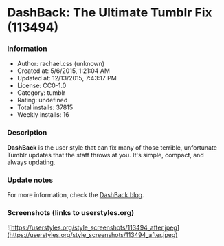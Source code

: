 # DashBack: The Ultimate Tumblr Fix (113494)

### Information
- Author: rachael.css (unknown)
- Created at: 5/6/2015, 1:21:04 AM
- Updated at: 12/13/2015, 7:43:17 PM
- License: CC0-1.0
- Category: tumblr
- Rating: undefined
- Total installs: 37815
- Weekly installs: 16


### Description
<b>DashBack</b> is the user style that can fix many of those terrible, unfortunate Tumblr updates that the staff throws at you. It's simple, compact, and always updating.

### Update notes
For more information, check the <a href="http://dashbackapp.tumblr.com/">DashBack blog</a>.

### Screenshots (links to userstyles.org)
![https://userstyles.org/style_screenshots/113494_after.jpeg](https://userstyles.org/style_screenshots/113494_after.jpeg)


